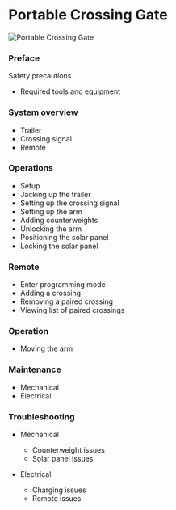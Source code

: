 # Portable Crossing Gate

![Portable Crossing Gate](assets/gate_aicher_text.jpg)

### Preface
Safety precautions
* Required tools and equipment

### System overview
* Trailer
* Crossing signal
* Remote

### Operations
* Setup
* Jacking up the trailer
* Setting up the crossing signal
* Setting up the arm
* Adding counterweights
* Unlocking the arm
* Positioning the solar panel
* Locking the solar panel

### Remote
* Enter programming mode
* Adding a crossing
* Removing a paired crossing
* Viewing list of paired crossings

### Operation
* Moving the arm

### Maintenance
* Mechanical
* Electrical
	
### Troubleshooting
* Mechanical
	* Counterweight issues
	* Solar panel issues

* Electrical
	* Charging issues
	* Remote issues

